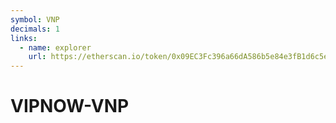 ```yaml
---
symbol: VNP
decimals: 1
links:
  - name: explorer
    url: https://etherscan.io/token/0x09EC3Fc396a66dA586b5e84e3fB1d6c5ee5F4077
---
```


# VIPNOW-VNP
